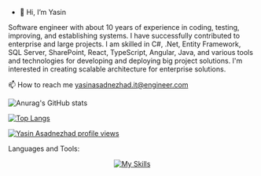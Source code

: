 - 👋 Hi, I’m Yasin

Software engineer with about 10 years of experience in coding, testing, improving, and establishing systems. I have successfully contributed to enterprise and large projects. I am skilled in C#, .Net, Entity Framework, SQL Server, SharePoint, React, TypeScript, Angular, Java, and various tools and technologies for developing and deploying big project solutions. 
I'm interested in creating scalable architecture for enterprise solutions.

📫 How to reach me yasinasadnezhad.it@engineer.com

 
![Anurag's GitHub stats](https://github-readme-stats.vercel.app/api?username=YAS-SIIN&theme=vue&show_icons=true)

[![Top Langs](https://github-readme-stats.vercel.app/api/top-langs/?username=YAS-SIIN&layout=compact&theme=vision-friendly)](https://github.com/anuraghazra/github-readme-stats)

[![Yasin Asadnezhad profile views](https://u8views.com/api/v1/github/profiles/49972383/views/day-week-month-total-count.svg)](https://u8views.com/github/YAS-SIIN)

Languages and Tools:

<div align="center">
      
  [![My Skills](https://skillicons.dev/icons?i=cs,dotnet,visualstudio,rabbitmq,mysql,angular,react,redux,npm,docker,vscode,js,ts,html,css,bootstrap,jquery,java,spring,redis,postgres,redux,mongodb,nodejs,windows,linux)](https://skillicons.dev)

  
</div>

